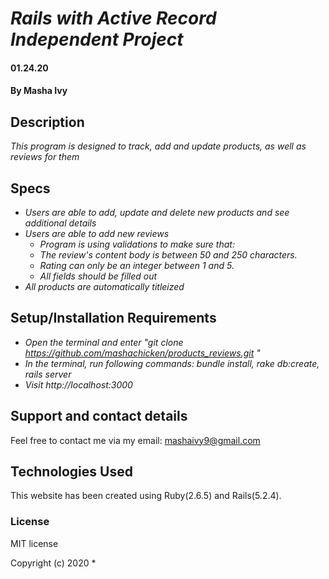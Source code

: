 # _Rails with Active Record Independent Project_
#### 01.24.20
#### By Masha Ivy
## Description
_This program is designed to track, add and update products, as well as reviews for them_
## Specs
* _Users are able to add, update and delete new products and see additional details_
* _Users are able to add new reviews_
  * _Program is using validations to make sure that:_
  * _The review's content body is between 50 and 250 characters._
  * _Rating can only be an integer between 1 and 5._
  * _All fields should be filled out_
* _All products are automatically titleized_

## Setup/Installation Requirements
* _Open the terminal and enter "git clone https://github.com/mashachicken/products_reviews.git "_
*  _In the terminal, run following commands: bundle install, rake db:create, rails server_
* _Visit http://localhost:3000_


## Support and contact details
Feel free to contact me via my email:
mashaivy9@gmail.com

## Technologies Used
This website has been created using Ruby(2.6.5) and Rails(5.2.4).

### License
MIT license

Copyright (c) 2020 *
